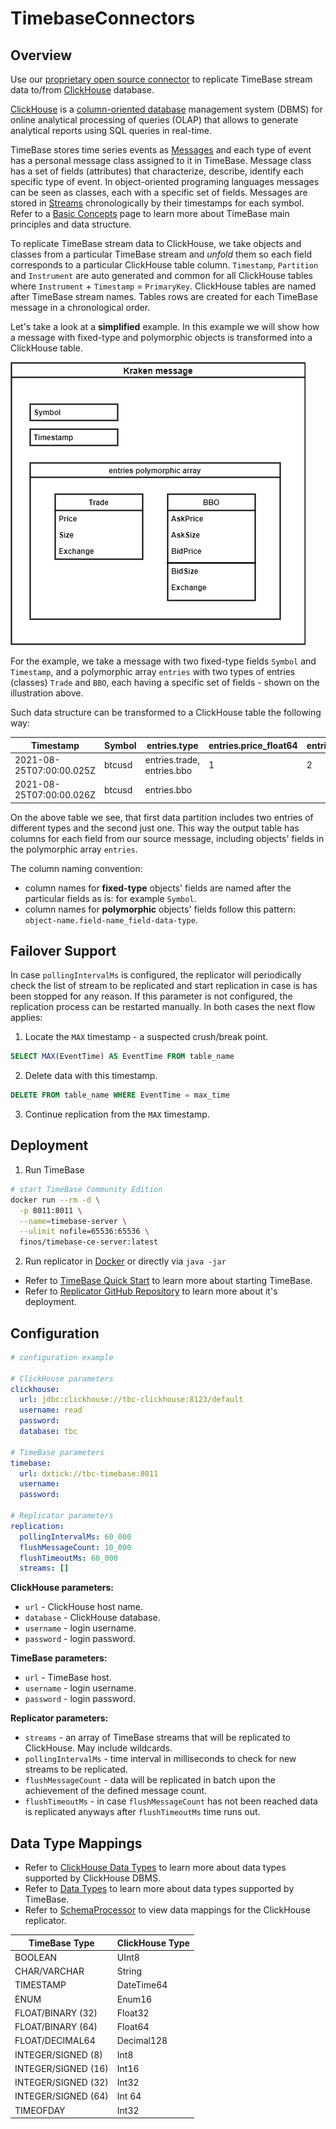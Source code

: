 # TimebaseConnectors

## Overview

Use our [proprietary open source connector](https://github.com/epam/TimeBaseClickhouseConnector) to replicate TimeBase stream data to/from [ClickHouse](https://clickhouse.tech/) database.  

[ClickHouse](https://clickhouse.tech/docs/en/) is a [column-oriented database](https://en.wikipedia.org/wiki/Column-oriented_DBMS) management system (DBMS) for online analytical processing of queries (OLAP) that allows to generate analytical reports using SQL queries in real-time.

TimeBase stores time series events as [Messages](https://kb.timebase.info/messages.html) and each type of event has a personal message class assigned to it in TimeBase. Message class has a set of fields (attributes) that characterize, describe, identify each specific type of event. In object-oriented programing languages messages can be seen as classes, each with a specific set of fields. Messages are stored in [Streams](https://kb.timebase.info/streams.html) chronologically by their timestamps for each symbol. Refer to a [Basic Concepts](https://kb.timebase.info/basic_concepts.html) page to learn more about TimeBase main principles and data structure.

To replicate TimeBase stream data to ClickHouse, we take objects and classes from a particular TimeBase stream and *unfold* them so each field corresponds to a particular ClickHouse table column. `Timestamp`, `Partition` and `Instrument` are auto generated and common for all ClickHouse tables where `Instrument` + `Timestamp` = `PrimaryKey`. ClickHouse tables are named after TimeBase stream names. Tables rows are created for each TimeBase message in a chronological order.

Let's take a look at a **simplified** example. In this example we will show how a message with fixed-type and polymorphic objects is transformed into a ClickHouse table. 

![](/clickhouse-connector/src/img/message_example.png)

For the example, we take a message with two fixed-type fields `Symbol` and `Timestamp`, and a polymorphic array `entries` with two types of entries (classes) `Trade` and `BBO`, each having a specific set of fields - shown on the illustration above.

Such data structure can be transformed to a ClickHouse table the following way: 
<!--
![](/clickhouse-connector/src/img/table1.png)
-->

|Timestamp|Symbol|entries.type|entries.price_float64|entries.size_float64|entries.AskPrice_float64|entries.AskSize_float64|entries.BidPrice_float64|entries.BidSize_float64|entries.exchange_string|
|---------|------|------------|---------------------|--------------------|------------------------|-----------------------|------------------------|-----------------------|-----------------------|
|2021-08-25T07:00:00.025Z|btcusd|entries.trade, entries.bbo|1|2|7|8|9|10|kraken,kraken|
|2021-08-25T07:00:00.026Z|btcusd|entries.bbo|||3|4|5|6|kraken|

On the above table we see, that first data partition includes two entries of different types and the second just one. This way the output table has columns for each field from our source message, including objects' fields in the polymorphic array `entries`.

The column naming convention: 

* column names for **fixed-type** objects' fields are named after the particular fields as is: for example `Symbol`.
* column names for **polymorphic** objects' fields follow this pattern: `object-name.field-name_field-data-type`.

## Failover Support 

In case `pollingIntervalMs` is configured, the replicator will periodically check the list of stream to be replicated and start replication in case is has been stopped for any reason. If this parameter is not configured, the replication process can be restarted manually. In both cases the next flow applies: 

1. Locate the `MAX` timestamp - a suspected crush/break point.<br>
```sql
SELECT MAX(EventTime) AS EventTime FROM table_name
```
2. Delete data with this timestamp.<br>
```sql
DELETE FROM table_name WHERE EventTime = max_time
```
3. Continue replication from the `MAX` timestamp.


## Deployment 

1. Run TimeBase<br>
```bash
# start TimeBase Community Edition
docker run --rm -d \
  -p 8011:8011 \
  --name=timebase-server \
  --ulimit nofile=65536:65536 \
  finos/timebase-ce-server:latest
```
2. Run replicator in [Docker](https://github.com/epam/TimeBaseClickhouseConnector/blob/main/clickhouse-connector/Dockerfile) or directly via `java -jar`


* Refer to [TimeBase Quick Start](https://kb.timebase.info/quick-start.html) to learn more about starting TimeBase.
* Refer to [Replicator GitHub Repository](https://github.com/epam/TimeBaseClickhouseConnector/blob/main/clickhouse-connector/Dockerfile) to learn more about it's deployment. 


## Configuration 

```yaml
# configuration example

# ClickHouse parameters
clickhouse:
  url: jdbc:clickhouse://tbc-clickhouse:8123/default
  username: read
  password:
  database: tbc

# TimeBase parameters
timebase:
  url: dxtick://tbc-timebase:8011
  username:
  password:

# Replicator parameters
replication:
  pollingIntervalMs: 60_000
  flushMessageCount: 10_000
  flushTimeoutMs: 60_000
  streams: []
```

**ClickHouse parameters:**

* `url` - ClickHouse host name.
* `database` - ClickHouse database.
* `username` - login username.
* `password` - login password.

**TimeBase parameters:**

* `url` - TimeBase host.
* `username` - login username.
* `password` - login password.

**Replicator parameters:**

* `streams` - an array of TimeBase streams that will be replicated to ClickHouse. May include wildcards. 
* `pollingIntervalMs` - time interval in milliseconds to check for new streams to be replicated.
* `flushMessageCount` - data will be replicated in batch upon the achievement of the defined message count.
* `flushTimeoutMs` - in case `flushMessageCount` has not been reached data is replicated anyways after `flushTimeoutMs` time runs out.

## Data Type Mappings

* Refer to [ClickHouse Data Types](https://clickhouse.tech/docs/en/sql-reference/data-types/) to learn more about data types supported by ClickHouse DBMS.
* Refer to [Data Types](https://kb.timebase.info/data_types.html) to learn more about data types supported by TimeBase.
* Refer to [SchemaProcessor](https://github.com/epam/TimeBaseClickhouseConnector/blob/main/clickhouse-connector/src/main/java/deltix/timebase/connector/clickhouse/algos/SchemaProcessor.java) to view data mappings for the ClickHouse replicator. 


|TimeBase Type|ClickHouse Type|
|-------------|---------------|
|BOOLEAN|UInt8|
|CHAR/VARCHAR|String|
|TIMESTAMP|DateTime64|
|ENUM|Enum16|
|FLOAT/BINARY (32)|Float32|
|FLOAT/BINARY (64)|Float64|
|FLOAT/DECIMAL64|Decimal128|
|INTEGER/SIGNED (8)|Int8|
|INTEGER/SIGNED (16)|Int16|
|INTEGER/SIGNED (32)|Int32|
|INTEGER/SIGNED (64)|Int 64|
|TIMEOFDAY|Int32|



